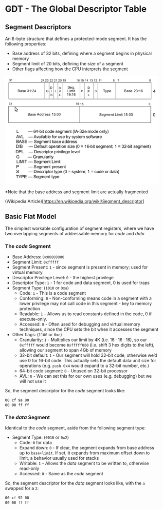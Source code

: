 # GDT - The Global Descriptor Table

## Segment Descriptors

An 8-byte structure that defines a protected-mode segment. It
has the following properties:
- Base address of 32 bits, defining where a segment begins in physical memory
- Segment limit of 20 bits, defining the size of a segment
- Other flags affecting how the CPU interprets the segment

![Segment Descriptor](images/descriptor.png)

*Note that the base address and segment limit are actually fragmented

(Wikipedia Article)[https://en.wikipedia.org/wiki/Segment_descriptor]

## Basic Flat Model

The simplest workable configuration of segment registers, where we have
two overlapping segments of addressable memory for *code* and *data*

### The *code* Segment

- Base Address: `0x00000000`
- Segment Limit: `0xfffff`
- Segment Present: `1` - since segment is present in memory; used for virtual memory
- Descriptor Privilege Level: `0` - the highest privilege
- Descriptor Type: `1` - 1 for code and data segment, 0 is used for traps
- Segment Type: (`1010` or `0xa`)
    - Code: `1` - This is a code segment
    - Conforming: `0` - Non-conforming means code in a segment with a lower privilege may not call code in this segment - key to memory protection
    - Readable: `1` - Allows us to read constants defined in the code, 0 if execute-only. 
    - Accessed: `0` - Often used for debugging and virtual memory techniques, since the CPU sets the bit when it accesses the segment
- Other flags: (`1100` or `0xc`)
    - Granularity: `1` - Multiplies our limit by 4K (i.e. $16\cdot 16\cdot 16$), so our `0xfffff` would become `0xfffff000` (i.e. shift 3 hex digits to the left), allowing our segment to span 4Gb of memory
    - 32-bit default: `1` - Our segment will hold 32-bit code, otherwise we’d use 0 for 16-bit code. This actually sets the default data unit size for operations (e.g. `push 0x4` would expand to a 32-bit number, etc.)
    - 64-bit code segment: `0` - Unused on 32-bit processor
    - AVL: `0` - We can set this for our own uses (e.g. debugging) but we will not use it

So, the segment descriptor for the *code* segment looks like:
```bin
00 cf 9a 00
00 00 ff ff
```

### The *data* Segment

Identical to the *code* segment, aside from the following segment type:
- Segment Type: (`0010` or `0x2`)
    - Code: `0` for data
    - Expand down: `0` - If clear, the segment expands from base address up to `base+limit`. If set, it expands from maximum offset down to limit, a behavior usually used for stacks
    - Writable: `1` - Allows the *data* segment to be written to, otherwise read-only
    - Accessed: `0` - Same as the *code* segment

So, the segment descriptor for the *data* segment looks like, with the `a` swapped for a `2`:
```bin
00 cf 92 00
00 00 ff ff
```

